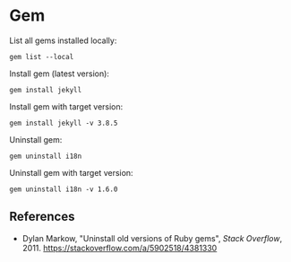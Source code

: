 # Gem

List all gems installed locally:

```
gem list --local
```

Install gem (latest version):

```
gem install jekyll
```

Install gem with target version:

```
gem install jekyll -v 3.8.5
```

Uninstall gem:

```
gem uninstall i18n
```

Uninstall gem with target version:

```
gem uninstall i18n -v 1.6.0
```

## References

- Dylan Markow, "Uninstall old versions of Ruby gems", _Stack Overflow_, 2011.
  <https://stackoverflow.com/a/5902518/4381330>
